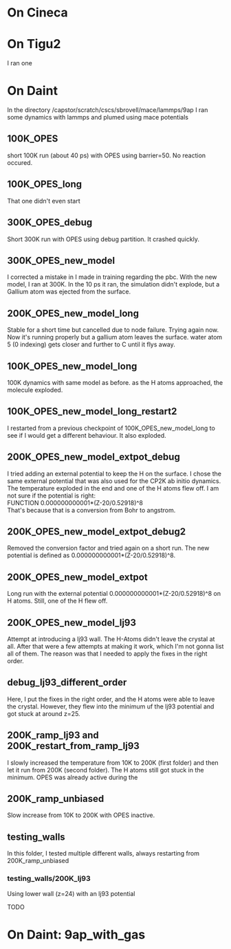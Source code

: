 # On Cineca



# On Tigu2

I ran one 

# On Daint

In the directory /capstor/scratch/cscs/sbrovell/mace/lammps/9ap I ran some dynamics with lammps and plumed using mace potentials

## 100K_OPES

short 100K run (about 40 ps) with OPES using barrier=50. No reaction occured.


## 100K_OPES_long

That one didn't even start

## 300K_OPES_debug

Short 300K run with OPES using debug partition. It crashed quickly.

## 300K_OPES_new_model

I corrected a mistake in I made in training regarding the pbc. With the new model, I ran at 300K. In the 10 ps it ran, the simulation didn't explode, but a Gallium atom was ejected from the surface.

## 200K_OPES_new_model_long

Stable for a short time but cancelled due to node failure. Trying again now.
Now it's running properly but a gallium atom leaves the surface. water atom 5 (0 indexing) gets closer and further to C until it flys away.

## 100K_OPES_new_model_long

100K dynamics with same model as before. as the H atoms approached, the molecule exploded.

## 100K_OPES_new_model_long_restart2

I restarted from a previous checkpoint of 100K_OPES_new_model_long to see if I would get a different behaviour. It also exploded.

## 200K_OPES_new_model_extpot_debug

I tried adding an external potential to keep the H on the surface. I chose the same external potential that was also used for the CP2K ab initio dynamics. The temperature exploded in the end and one of the H atoms flew off. I am not sure if the potential is right:\
FUNCTION  0.000000000001*(Z-20/0.52918)^8\
That's because that is a conversion from Bohr to angstrom.

## 200K_OPES_new_model_extpot_debug2

Removed the conversion factor and tried again on a short run. The new potential is defined as 0.000000000001*(Z-20/0.52918)^8.

## 200K_OPES_new_model_extpot

Long run with the external potential 0.000000000001*(Z-20/0.52918)^8 on H atoms. Still, one of the H flew off.

## 200K_OPES_new_model_lj93

Attempt at introducing a lj93 wall. The H-Atoms didn't leave the crystal at all. After that were a few attempts at making it work, which I'm not gonna list all of them. The reason was that I needed to apply the fixes in the right order.

## debug_lj93_different_order

Here, I put the fixes in the right order, and the H atoms were able to leave the crystal. However, they flew into the minimum uf the lj93 potential and got stuck at around z=25.

## 200K_ramp_lj93 and 200K_restart_from_ramp_lj93

I slowly increased the temperature from 10K to 200K (first folder) and then let it run from 200K (second folder). The H atoms still got stuck in the minimum. OPES was already active during the 

## 200K_ramp_unbiased

Slow increase from 10K to 200K with OPES inactive.

## testing_walls

In this folder, I tested multiple different walls, always restarting from 200K_ramp_unbiased

### testing_walls/200K_lj93

Using lower wall (z=24) with an lj93 potential

TODO

# On Daint: 9ap_with_gas


